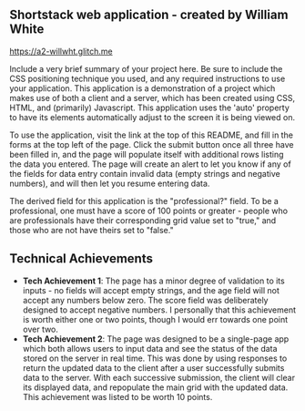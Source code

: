 ## Shortstack web application - created by William White

https://a2-willwht.glitch.me

Include a very brief summary of your project here. Be sure to include the CSS positioning technique you used, and any required instructions to use your application.
This application is a demonstration of a project which makes use of both a client and a server, which has been created using CSS, HTML, and (primarily) Javascript.  This application uses the 'auto' property to have its elements automatically adjust to the screen it is being viewed on.

To use the application, visit the link at the top of this README, and fill in the forms at the top left of the page.  Click the submit button once all three have been filled in, and the page will populate itself with additional rows listing the data you entered.  The page will create an alert to let you know if any of the fields for data entry contain invalid data (empty strings and negative numbers), and will then let you resume entering data.

The derived field for this application is the "professional?" field.  To be a professional, one must have a score of 100 points or greater - people who are professionals have their corresponding grid value set to "true," and those who are not have theirs set to "false."

## Technical Achievements
- **Tech Achievement 1**: The page has a minor degree of validation to its inputs - no fields will accept empty strings, and the age field will not accept any numbers below zero.  The score field was deliberately designed to accept negative numbers.  I personally that this achievement is worth either one or two points, though I would err towards one point over two.
- **Tech Achievement 2**: The page was designed to be a single-page app which both allows users to input data and see the status of the data stored on the server in real time.  This was done by using responses to return the updated data to the client after a user successfully submits data to the server.  With each successive submission, the client will clear its displayed data, and repopulate the main grid with the updated data.  This achievement was listed to be worth 10 points.
